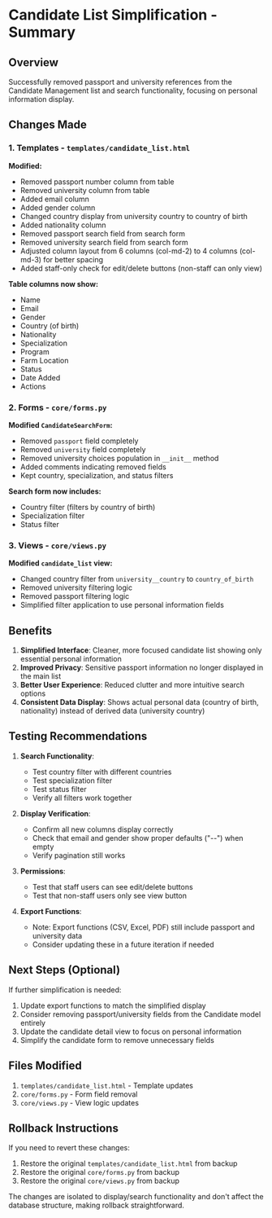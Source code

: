# Candidate List Simplification - Summary

## Overview
Successfully removed passport and university references from the Candidate Management list and search functionality, focusing on personal information display.

## Changes Made

### 1. Templates - `templates/candidate_list.html`
**Modified:**
- Removed passport number column from table
- Removed university column from table  
- Added email column
- Added gender column
- Changed country display from university country to country of birth
- Added nationality column
- Removed passport search field from search form
- Removed university search field from search form
- Adjusted column layout from 6 columns (col-md-2) to 4 columns (col-md-3) for better spacing
- Added staff-only check for edit/delete buttons (non-staff can only view)

**Table columns now show:**
- Name
- Email
- Gender
- Country (of birth)
- Nationality
- Specialization
- Program
- Farm Location
- Status
- Date Added
- Actions

### 2. Forms - `core/forms.py`
**Modified `CandidateSearchForm`:**
- Removed `passport` field completely
- Removed `university` field completely
- Removed university choices population in `__init__` method
- Added comments indicating removed fields
- Kept country, specialization, and status filters

**Search form now includes:**
- Country filter (filters by country of birth)
- Specialization filter
- Status filter

### 3. Views - `core/views.py`
**Modified `candidate_list` view:**
- Changed country filter from `university__country` to `country_of_birth`
- Removed university filtering logic
- Removed passport filtering logic
- Simplified filter application to use personal information fields

## Benefits

1. **Simplified Interface**: Cleaner, more focused candidate list showing only essential personal information
2. **Improved Privacy**: Sensitive passport information no longer displayed in the main list
3. **Better User Experience**: Reduced clutter and more intuitive search options
4. **Consistent Data Display**: Shows actual personal data (country of birth, nationality) instead of derived data (university country)

## Testing Recommendations

1. **Search Functionality**:
   - Test country filter with different countries
   - Test specialization filter
   - Test status filter
   - Verify all filters work together

2. **Display Verification**:
   - Confirm all new columns display correctly
   - Check that email and gender show proper defaults ("--") when empty
   - Verify pagination still works

3. **Permissions**:
   - Test that staff users can see edit/delete buttons
   - Test that non-staff users only see view button

4. **Export Functions**:
   - Note: Export functions (CSV, Excel, PDF) still include passport and university data
   - Consider updating these in a future iteration if needed

## Next Steps (Optional)

If further simplification is needed:
1. Update export functions to match the simplified display
2. Consider removing passport/university fields from the Candidate model entirely
3. Update the candidate detail view to focus on personal information
4. Simplify the candidate form to remove unnecessary fields

## Files Modified

1. `templates/candidate_list.html` - Template updates
2. `core/forms.py` - Form field removal
3. `core/views.py` - View logic updates

## Rollback Instructions

If you need to revert these changes:
1. Restore the original `templates/candidate_list.html` from backup
2. Restore the original `core/forms.py` from backup
3. Restore the original `core/views.py` from backup

The changes are isolated to display/search functionality and don't affect the database structure, making rollback straightforward.

